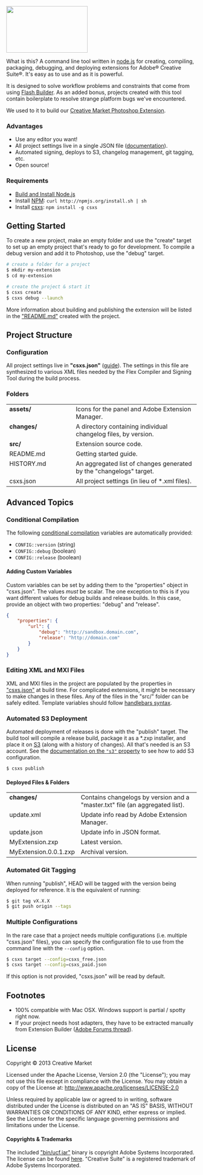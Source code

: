 <a href="https://creativemarket.com"><img src="http://static.creativemarket.com/images/github/logos/csxs@2x.png" width="215" height="123"></a>

What is this? A command line tool written in [node.js](http://nodejs.org/) for creating, compiling, packaging,
debugging, and deploying extensions for Adobe&reg; Creative Suite&reg;. It's easy as to use and as it is powerful.

It is designed to solve workflow problems and constraints that come from using [Flash Builder](http://www.adobe.com/devnet/flash-builder.html).
As an added bonus, projects created with this tool contain boilerplate to resolve strange platform bugs we've encountered.

We used to it to build our [Creative Market Photoshop Extension](https://creativemarket.com/photoshop-extension).

### Advantages

  * Use any editor you want!
  * All project settings live in a single JSON file ([documentation](docs/configuration.md)).
  * Automated signing, deploys to S3, changelog management, git tagging, etc.
  * Open source!

### Requirements

  * [Build and Install Node.js](https://github.com/joyent/node/wiki/Installation)
  * Install [NPM](http://npmjs.org/): `curl http://npmjs.org/install.sh | sh`
  * Install [csxs](https://github.com/creativemarket/csxs): `npm install -g csxs`

## Getting Started

To create a new project, make an empty folder and use the "create" target to set up
an empty project that's ready to go for development. To compile a debug version and add
it to Photoshop, use the "debug" target.

```sh
# create a folder for a project
$ mkdir my-extension
$ cd my-extension

# create the project & start it
$ csxs create
$ csxs debug --launch
```

More information about building and publishing the extension will be
listed in the ["README.md"](project/README.md) created with the project.

## Project Structure

### Configuration

All project settings live in **"csxs.json"** ([guide](docs/configuration.md)). The settings in this file are synthesized to various
XML files needed by the Flex Compiler and Signing Tool during the build process.

### Folders

<table width="100%">
	<tr>
		<td valign="top" width="160px"><strong>assets/</strong></td>
		<td valign="top">Icons for the panel and Adobe Extension Manager.</td>
	</tr>
	<tr>
		<td valign="top"><strong>changes/</strong></td>
		<td valign="top">A directory containing individual changelog files, by version.</td>
	</tr>
	<tr>
		<td valign="top"><strong>src/</strong></td>
		<td valign="top">Extension source code.</td>
	</tr>
	<tr>
		<td valign="top">README.md</td>
		<td valign="top">Getting started guide.</td>
	</tr>
	<tr>
		<td valign="top">HISTORY.md</td>
		<td valign="top">An aggregated list of changes generated by the "changelogs" target.</td>
	</tr>
	<tr>
		<td valign="top">csxs.json</td>
		<td valign="top">All project settings (in lieu of *.xml files).</td>
	</tr>
</table>

## Advanced Topics

### Conditional Compilation

The following [conditional compilation](http://livedocs.adobe.com/flex/3/html/help.html?content=compilers_21.html) variables are automatically provided:

* `CONFIG::version` (string)
* `CONFIG::debug` (boolean)
* `CONFIG::release` (boolean)

#### Adding Custom Variables

Custom variables can be set by adding them to the "properties" object in "csxs.json". The values *must* be scalar.
The one exception to this is if you want different values for debug builds and release builds. In this case, provide an
object with two properties: "debug" and "release".

```json
{
	"properties": {
		"url": {
			"debug": "http://sandbox.domain.com",
			"release": "http://domain.com"
		}
	}
}
```

### Editing XML and MXI Files

XML and MXI files in the project are populated by the properties in ["csxs.json"](docs/configuration.md) at build time.
For complicated extensions, it might be necessary to make changes in these files. Any of the files in
the "src/" folder can be safely edited. Template variables should follow [handlebars syntax](http://handlebarsjs.com/).

### Automated S3 Deployment

Automated deployment of releases is done with the "publish" target. The build tool will compile a release build,
package it as a *.zxp installer, and place it on [S3](http://aws.amazon.com/s3/) (along with a history of changes).
All that's needed is an S3 account. See the [documentation on the `"s3"` property](docs/configuration.md#s3) to see how to
add S3 configuration.

```sh
$ csxs publish
```

#### Deployed Files & Folders

<table width="100%">
	<tr>
		<td valign="top"><strong>changes/</strong></td>
		<td valign="top">Contains changelogs by version and a "master.txt" file (an aggregated list).</td>
	</tr>
	<tr>
		<td valign="top">update.xml</td>
		<td valign="top">Update info read by Adobe Extension Manager.</td>
	</tr>
	<tr>
		<td valign="top">update.json</td>
		<td valign="top">Update info in JSON format.</td>
	</tr>
	<tr>
		<td valign="top">MyExtension.zxp</td>
		<td valign="top">Latest version.</td>
	</tr>
	<tr>
		<td valign="top">MyExtension.0.0.1.zxp</td>
		<td valign="top">Archival version.</td>
	</tr>
</table>

### Automated Git Tagging

When running "publish", HEAD will be tagged with the version being deployed for reference. It is the equivalent of running:

```sh
$ git tag vX.X.X
$ git push origin --tags
```

### Multiple Configurations

In the rare case that a project needs multiple configurations (i.e. multiple "csxs.json" files), you can specify the configuration file to use from the command line with the `--config` option.

```sh
$ csxs target --config=csxs_free.json
$ csxs target --config=csxs_paid.json
```

If this option is not provided, "csxs.json" will be read by default.

## Footnotes

* 100% compatible with Mac OSX. Windows support is partial / spotty right now.
* If your project needs host adapters, they have to be extracted manually from Extension Builder ([Adobe Forums thread](http://forums.adobe.com/message/5245782)).

## License

Copyright &copy; 2013 Creative Market

Licensed under the Apache License, Version 2.0 (the "License"); you may not use this file except in compliance with the License. You may obtain a copy of the License at: http://www.apache.org/licenses/LICENSE-2.0

Unless required by applicable law or agreed to in writing, software distributed under the License is distributed on an "AS IS" BASIS, WITHOUT WARRANTIES OR CONDITIONS OF ANY KIND, either express or implied. See the License for the specific language governing permissions and limitations under the License.

#### Copyrights & Trademarks

The included ["bin/ucf.jar"](bin/ucf.jar) binary is copyright Adobe Systems Incorporated. The license can be found [here](http://www.adobe.com/devnet/creativesuite/sdk/eula_cs6-signing-toolkit.html). "Creative Suite" is a registered trademark of Adobe Systems Incorporated.
